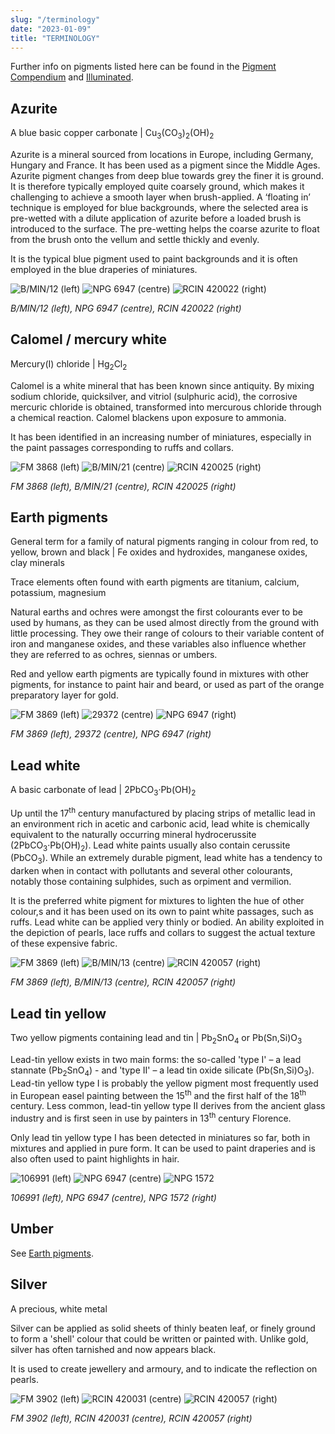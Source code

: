 ```yaml
---
slug: "/terminology"
date: "2023-01-09"
title: "TERMINOLOGY"
---
```

Further info on pigments listed here can be found in the [Pigment Compendium](https://www.taylorfrancis.com/books/mono/10.4324/9780080943596/pigment-compendium-ruth-siddall-nicholas-eastaugh-valentine-walsh-tracey-chaplin) and [Illuminated](https://www.fitzmuseum.cam.ac.uk/illuminated/lab/lab/overview-of-artists-materials).

## Azurite

A blue basic copper carbonate | Cu<sub>3</sub>(CO<sub>3</sub>)<sub>2</sub>(OH)<sub>2</sub>

Azurite is a mineral sourced from locations in Europe, including Germany, Hungary and France. It has been used as a pigment since the Middle Ages. Azurite pigment changes from deep blue towards grey the finer it is ground. It is therefore typically employed quite coarsely ground, which makes it challenging to achieve a smooth layer when brush-applied. A ‘floating in’ technique is employed for blue backgrounds, where the selected area is pre-wetted with a dilute application of azurite before a loaded brush is introduced to the surface. The pre-wetting helps the coarse azurite to float from the brush onto the vellum and settle thickly and evenly.

It is the typical blue pigment used to paint backgrounds and it is often employed in the blue draperies of miniatures.

<div class="blog--image-row blog--image-row--height-14">
    <img alt="B/MIN/12 (left)" src="../assets/terminology/B-MIN-12_(left)_1831_1661.jpg">
    <img alt="NPG 6947 (centre)" src="../assets/terminology/NPG_6947_(centre)_493_370.jpg">
    <img alt="RCIN 420022 (right)" src="../assets/terminology/RCIN_420022_(right)_491_369.jpg">
</div>

*B/MIN/12 (left), NPG 6947 (centre), RCIN 420022 (right)*

## Calomel / mercury white

Mercury(I) chloride | Hg<sub>2</sub>Cl<sub>2</sub>

Calomel is a white mineral that has been known since antiquity. By mixing sodium chloride, quicksilver, and vitriol (sulphuric acid), the corrosive mercuric chloride is obtained, transformed into mercurous chloride through a chemical reaction. Calomel blackens upon exposure to ammonia.

It has been identified in an increasing number of miniatures, especially in the paint passages corresponding to ruffs and collars.

<div class="blog--image-row blog--image-row--height-14">
    <img alt="FM 3868 (left)" src="../assets/terminology/FM_3868_(left)_414_550.jpg">
    <img alt="B/MIN/21 (centre)" src="../assets/terminology/B-MIN-21_(centre)_466_350.jpg">
    <img alt="RCIN 420025 (right)" src="../assets/terminology/RCIN_420025_(right)_561_421.jpg">
</div>

*FM 3868 (left), B/MIN/21 (centre), RCIN 420025 (right)*

## Earth pigments

General term for a family of natural pigments ranging in colour from red, to yellow, brown and black | Fe oxides and hydroxides, manganese oxides, clay minerals

Trace elements often found with earth pigments are titanium, calcium, potassium, magnesium

Natural earths and ochres were amongst the first colourants ever to be used by humans, as they can be used almost directly from the ground with little processing. They owe their range of colours to their variable content of iron and manganese oxides, and these variables also influence whether they are referred to as ochres, siennas or umbers.

Red and yellow earth pigments are typically found in mixtures with other pigments, for instance to paint hair and beard, or used as part of the orange preparatory layer for gold.

<div class="blog--image-row blog--image-row--height-27">
    <img alt="FM 3869 (left)" src="../assets/terminology/FM_3869_(left)_325_433.jpg">
    <img alt="29372 (centre)" src="../assets/terminology/29372_(centre)_434_579.jpg">
    <img alt="NPG 6947 (right)" src="../assets/terminology/NPG_6947_(right)_433_577.jpg">
</div>

*FM 3869 (left), 29372 (centre), NPG 6947 (right)*

## Lead white

A basic carbonate of lead | 2PbCO<sub>3</sub>·Pb(OH)<sub>2</sub>

Up until the 17<sup>th</sup> century manufactured by placing strips of metallic lead in an environment rich in acetic and carbonic acid, lead white is chemically equivalent to the naturally occurring mineral hydrocerussite (2PbCO<sub>3</sub>·Pb(OH)<sub>2</sub>). Lead white paints usually also contain cerussite (PbCO<sub>3</sub>). While an extremely durable pigment, lead white has a tendency to darken when in contact with pollutants and several other colourants, notably those containing sulphides, such as orpiment and vermilion.

It is the preferred white pigment for mixtures to lighten the hue of other colour,s and it has been used on its own to paint white passages, such as ruffs. Lead white can be applied very thinly or bodied. An ability exploited in the depiction of pearls, lace ruffs and collars to suggest the actual texture of these expensive fabric.

<div class="blog--image-row">
    <img alt="FM 3869 (left)" src="../assets/terminology/FM_3869_(left)_433_325.jpg">
    <img alt="B/MIN/13 (centre)" src="../assets/terminology/B-MIN-13_(centre)_433_325.jpg">
    <img alt="RCIN 420057 (right)" src="../assets/terminology/RCIN_420057_(right)_433_325.jpg">
</div>

*FM 3869 (left), B/MIN/13 (centre), RCIN 420057 (right)*

## Lead tin yellow

Two yellow pigments containing lead and tin | Pb<sub>2</sub>SnO<sub>4</sub> or Pb(Sn,Si)O<sub>3</sub>

Lead-tin yellow exists in two main forms: the so-called 'type I' – a lead stannate (Pb<sub>2</sub>SnO<sub>4</sub>) - and 'type II' – a lead tin oxide silicate (Pb(Sn,Si)O<sub>3</sub>). Lead-tin yellow type I is probably the yellow pigment most frequently used in European easel painting between the 15<sup>th</sup> and the first half of the 18<sup>th</sup> century. Less common, lead-tin yellow type II derives from the ancient glass industry and is first seen in use by painters in 13<sup>th</sup> century Florence.

Only lead tin yellow type I has been detected in miniatures so far, both in mixtures and applied in pure form. It can be used to paint draperies and is also often used to paint highlights in hair.

<div class="blog--image-row blog--image-row--height-14">
    <img alt="106991 (left)" src="../assets/terminology/106991_(left)_433_325.jpg">
    <img alt="NPG 6947 (centre)" src="../assets/terminology/NPG_6947_(centre)_433_325.jpg">
    <img alt="NPG 1572" src="../assets/terminology/NPG_1572_424_565.jpg">
</div>

*106991 (left), NPG 6947 (centre), NPG 1572 (right)*

## Umber

See [Earth pigments](#earth-pigments).

## Silver

A precious, white metal

Silver can be applied as solid sheets of thinly beaten leaf, or finely ground to form a 'shell' colour that could be written or painted with. Unlike gold, silver has often tarnished and now appears black.

It is used to create jewellery and armoury, and to indicate the reflection on pearls.

<div class="blog--image-row">
    <img alt="FM 3902 (left)" src="../assets/terminology/FM_3902_(left)_433_325.jpg">
    <img alt="RCIN 420031 (centre)" src="../assets/terminology/RCIN_420031_(centre)_433_325.jpg">
    <img alt="RCIN 420057 (right)" src="../assets/terminology/RCIN_420057_(right)_2_433_325.jpg">
</div>

*FM 3902 (left), RCIN 420031 (centre), RCIN 420057 (right)*
